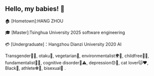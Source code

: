 ##  Hello, my babies! 💖 
  🏠 [Hometown]:HANG ZHOU
  
  🎓 [Master]:Tsinghua University 2025 software engineering
  
  💳 [Undergraduate]：Hangzhou Dianzi University 2020 AI
  
  Transgender🏳️‍⚧️, otaku🥱, vegetarian🥗, environmentalist🌍🌱, childfree👶🚫, fundamentalist📜🚫, cognitive disorder🧠⚠️, depression😞🧠, cat lover🐱❤️, Black🖤, athlete⚽🏀, bisexual🌈 .


<!--
**ydwcsc/ydwcsc** is a ✨ _special_ ✨ repository because its `README.md` (this file) appears on your GitHub profile.

Here are some ideas to get you started:

- 🔭 I’m currently working on ...
- 🌱 I’m currently learning ...
- 👯 I’m looking to collaborate on ...
- 🤔 I’m looking for help with ...
- 💬 Ask me about ...
- 📫 How to reach me: ...
- 😄 Pronouns: ...
- ⚡ Fun fact: ...
-->
